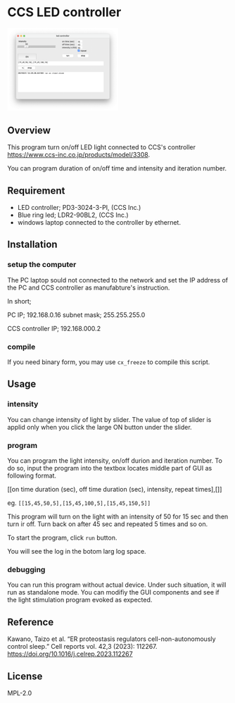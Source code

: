 # CCS LED controller

<img src = "led_controller_gui.png" width=50%>

## Overview
This program turn on/off LED light connected to CCS's controller https://www.ccs-inc.co.jp/products/model/3308.

You can program duration of on/off time and intensity and iteration number.

## Requirement
- LED controller; PD3-3024-3-PI, (CCS Inc.)
- Blue ring led; LDR2-90BL2, (CCS Inc.)
- windows laptop connected to the controller by ethernet.

## Installation
### setup the computer 
The PC laptop sould not connected to the network and set the IP address of the PC and CCS controller as manufabture's instruction.

In short; 

PC IP; 192.168.0.16
subnet mask; 255.255.255.0

CCS controller IP; 192.168.000.2

### compile
If you need binary form, you may use `cx_freeze` to compile this script.


## Usage
### intensity
You can change intensity of light by slider. The value of top of slider is applid only when you click the large ON button under the slider.

### program
You can program the light intensity, on/off durion and iteration number. To do so, input the program into the textbox locates middle part of GUI as following format.

[[on time duration (sec), off time duration (sec), intensity, repeat times],[]]

eg. `[[15,45,50,5],[15,45,100,5],[15,45,150,5]]`

This program will turn on the light with an intensity of 50 for 15 sec and then turn ir off. Turn back on after 45 sec and repeated 5 times and so on.

To start the program, click `run` button.

You will see the log in the botom larg log space.

### debugging
You can run this program without actual device. Under such situation, it will run as standalone mode. You can modifiy the GUI components and see if the light stimulation program evoked as expected.



<!-- 
## Note
## Features 
## Author -->

## Reference
Kawano, Taizo et al. “ER proteostasis regulators cell-non-autonomously control sleep.” Cell reports vol. 42,3 (2023): 112267. https://doi.org/10.1016/j.celrep.2023.112267

## License
MPL-2.0
